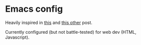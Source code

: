 # Emacs config

Heavily inspired in [this](https://sam217pa.github.io/2016/08/30/how-to-make-your-own-spacemacs/) and [this other](https://sam217pa.github.io/2016/09/02/how-to-build-your-own-spacemacs/) post.

Currently configured (but not battle-tested) for web dev (HTML, Javascript).
